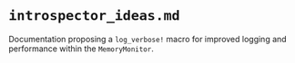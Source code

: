 # `introspector_ideas.md`

Documentation proposing a `log_verbose!` macro for improved logging and performance within the `MemoryMonitor`.